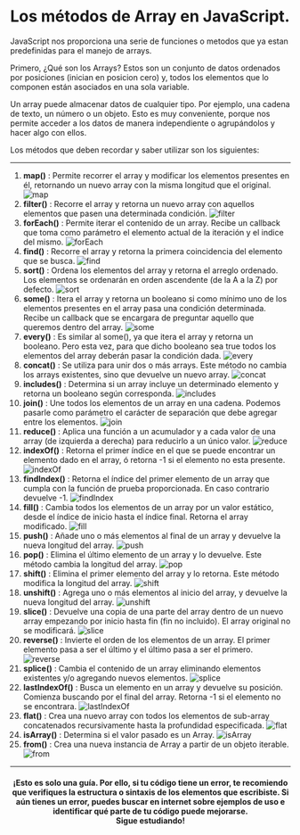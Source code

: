 
# Los métodos de Array en JavaScript.


JavaScript nos proporciona una serie de funciones o metodos que ya estan predefinidas para el manejo de arrays.

Primero, ¿Qué son los Arrays?
Estos son un conjunto de datos ordenados por posiciones (inician en posicion cero) y, todos los elementos que lo componen están asociados en una sola variable. 

Un array puede almacenar datos de cualquier tipo. Por ejemplo, una cadena de texto, un número o un objeto. Esto es muy conveniente, porque nos permite acceder a los datos de manera independiente o agrupándolos y hacer algo con ellos.

Los métodos que deben recordar y saber utilizar son los siguientes:

---

1. **map()** : Permite recorrer el array y modificar los elementos presentes en él, retornando un nuevo array con la misma longitud que el original.
![map](https://dev-to-uploads.s3.amazonaws.com/uploads/articles/f25rnjq2j6wuhugxzi2a.png)
2. **filter()** : Recorre el array y retorna un nuevo array con aquellos elementos que pasen una determinada condición.
![filter](https://dev-to-uploads.s3.amazonaws.com/uploads/articles/h6447ms3disaktwi74os.png)
3. **forEach()** : Permite iterar el contenido de un array. Recibe un callback que toma como parámetro el elemento actual de la iteración y el indice del mismo.
![forEach](https://dev-to-uploads.s3.amazonaws.com/uploads/articles/kxv5bwmtsptuohcd2dqr.png)
4. **find()** : Recorre el array y retorna la primera coincidencia del elemento que se busca.
![find](https://dev-to-uploads.s3.amazonaws.com/uploads/articles/yipdbg0l4wnbt2ybm3bl.png)
5. **sort()** : Ordena los elementos del array y retorna el arreglo ordenado. Los elementos se ordenarán en orden ascendente (de la A a la Z) por defecto.
![sort](https://dev-to-uploads.s3.amazonaws.com/uploads/articles/m28vi4f62mvduofxun0q.png)
6. **some()** : Itera el array y retorna un booleano si como mínimo uno de los elementos presentes en el array pasa una condición determinada. Recibe un callback que se encargara de preguntar aquello que queremos dentro del array.
![some](https://dev-to-uploads.s3.amazonaws.com/uploads/articles/fzys22t49oe2b00p1bvj.png)
7. **every()** : Es similar al some(), ya que itera el array y retorna un booleano. Pero esta vez, para que dicho booleano sea true todos los elementos del array deberán pasar la condición dada.
![every](https://dev-to-uploads.s3.amazonaws.com/uploads/articles/dqj5q7a3h3tkvwq0bqvh.png)
8. **concat()** : Se utiliza para unir dos o más arrays. Este método no cambia los arrays existentes, sino que devuelve un nuevo array.
![concat](https://dev-to-uploads.s3.amazonaws.com/uploads/articles/wfsr0g0uxu6crvby9x6z.png)
9.  **includes()** : Determina si un array incluye un determinado elemento y retorna un booleano según corresponda.
![includes](https://dev-to-uploads.s3.amazonaws.com/uploads/articles/o6wdww82n63ptkkmt3qu.png)
10.  **join()** : Une todos los elementos de un array en una cadena. Podemos pasarle como parámetro el carácter de separación que debe agregar entre los elementos. 
![join](https://dev-to-uploads.s3.amazonaws.com/uploads/articles/7im37ahu1s67c7pk32g8.png)
11. **reduce()** : Aplica una función a un acumulador y a cada valor de una array (de izquierda a derecha) para reducirlo a un único valor.
![reduce](https://dev-to-uploads.s3.amazonaws.com/uploads/articles/sx68tqk220y3jyqahrkm.png)
12. **indexOf()** : Retorna el primer índice en el que se puede encontrar un elemento dado en el array, ó retorna -1 si el elemento no esta presente.
![indexOf](https://dev-to-uploads.s3.amazonaws.com/uploads/articles/xjwma9dcyod21ife9r80.png)
13.  **findIndex()** : Retorna el índice del primer elemento de un array que cumpla con la función de prueba proporcionada. En caso contrario devuelve -1.
![findIndex](https://dev-to-uploads.s3.amazonaws.com/uploads/articles/e3vkm3xkxdrvbswp4v4j.png)
14.  **fill()** : Cambia todos los elementos de un array por un valor estático, desde el índice de inicio hasta el índice final. Retorna el array modificado.
![fill](https://dev-to-uploads.s3.amazonaws.com/uploads/articles/lfiwo362se6dpspsb0tp.png)
15. **push()** :  Añade uno o más elementos al final de un array y devuelve la nueva longitud del array.
![push](https://dev-to-uploads.s3.amazonaws.com/uploads/articles/gmatruzexxgcawhm1p7j.png)
16. **pop()** : Elimina el último elemento de un array y lo devuelve. Este método cambia la longitud del array.
![pop](https://dev-to-uploads.s3.amazonaws.com/uploads/articles/8gkwxrcgqrzzlcckkchr.png)
17. **shift()** : Elimina el primer elemento del array y lo retorna. Este método modifica la longitud del array.
![shift](https://dev-to-uploads.s3.amazonaws.com/uploads/articles/zblrb9uldw4blb605krc.png)
18. **unshift()** : Agrega uno o más elementos al inicio del array, y devuelve la nueva longitud del array.
![unshift](https://dev-to-uploads.s3.amazonaws.com/uploads/articles/q333rq1o787jr99217ps.png)
19. **slice()** : Devuelve una copia de una parte del array dentro de un nuevo array empezando por inicio hasta fin (fin no incluido). El array original no se modificará.
![slice](https://dev-to-uploads.s3.amazonaws.com/uploads/articles/nxdd2w5v7ufqcamtmghy.png)
20.  **reverse()** : Invierte el orden de los elementos de un array. El primer elemento pasa a ser el último y el último pasa a ser el primero.
![reverse](https://dev-to-uploads.s3.amazonaws.com/uploads/articles/cx3jwoqesf2ruyzgc2lg.png)
21. **splice()** : Cambia el contenido de un array eliminando elementos existentes y/o agregando nuevos elementos.
![splice](https://dev-to-uploads.s3.amazonaws.com/uploads/articles/zs4zscoz5o72xbysw84u.png)
22. **lastIndexOf()** : Busca un elemento en un array y devuelve su posición. Comienza buscando por el final del array. Retorna -1 si el elemento no se encontrara.
![lastIndexOf](https://dev-to-uploads.s3.amazonaws.com/uploads/articles/tmappcxwkv92gs15ypaz.png)
23. **flat()** : Crea una nuevo array con todos los elementos de sub-array concatenados recursivamente hasta la profundidad especificada.
![flat](https://dev-to-uploads.s3.amazonaws.com/uploads/articles/ell6dbackl27setargzv.png)
24. **isArray()** : Determina si el valor pasado es un Array.
![isArray](https://dev-to-uploads.s3.amazonaws.com/uploads/articles/upfe6eaormv9mt1hlsvm.png)
25.  **from()** : Crea una nueva instancia de Array a partir de un objeto iterable.
![from](https://dev-to-uploads.s3.amazonaws.com/uploads/articles/zxsazaddecc4156sccdj.png)

---

<h4 align="center">¡Esto es solo una guía. Por ello, si tu código tiene un error, te recomiendo que verifiques la estructura o sintaxis de los elementos que escribiste. Si aún tienes un error, puedes buscar en internet sobre ejemplos de uso e identificar qué parte de tu código puede mejorarse.<br>
<strong>Sigue estudiando!</strong></h4>